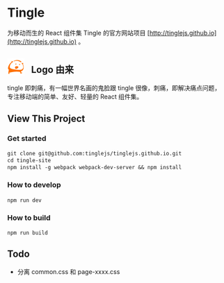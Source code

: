 # Tingle
为移动而生的 React 组件集 Tingle 的官方网站项目 [http://tinglejs.github.io](http://tinglejs.github.io) 。

## <img src="tinglejs-site/tingle-logo.png" width="40" style="margin-right: 10px;vertical-align:bottom;" /> Logo 由来

tingle 即刺痛，有一幅世界名画的鬼脸跟 tingle 很像，刺痛，即解决痛点问题，专注移动端的简单、友好、轻量的 React 组件集。

## View This Project

### Get started

```shell
git clone git@github.com:tinglejs/tinglejs.github.io.git
cd tingle-site
npm install -g webpack webpack-dev-server && npm install
```

### How to develop

```shell
npm run dev
```

### How to build

```shell
npm run build
```

## Todo

- 分离 common.css 和 page-xxxx.css
